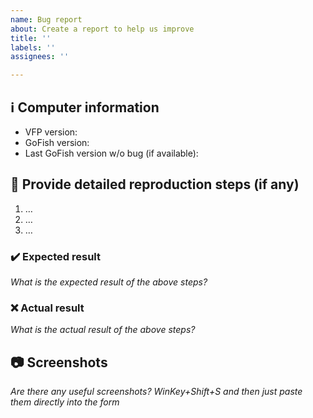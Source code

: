 ```yaml
---
name: Bug report
about: Create a report to help us improve
title: ''
labels: ''
assignees: ''

---
```


## ℹ Computer information

- VFP version: 
- GoFish version:
- Last GoFish version w/o bug (if available):

## 📝 Provide detailed reproduction steps (if any)

1. …
2. …
3. …

### ✔️ Expected result

_What is the expected result of the above steps?_

### ❌ Actual result

_What is the actual result of the above steps?_

## 📷 Screenshots

_Are there any useful screenshots? WinKey+Shift+S and then just paste them directly into the form_
